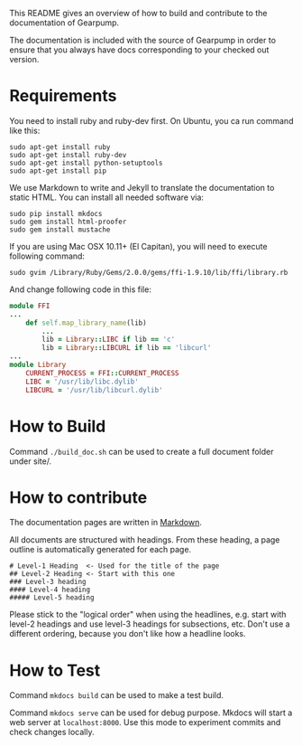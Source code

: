 This README gives an overview of how to build and contribute to the documentation of Gearpump.

The documentation is included with the source of Gearpump in order to ensure that you always
have docs corresponding to your checked out version.

# Requirements

You need to install ruby and ruby-dev first. On Ubuntu, you ca run command like this:

    sudo apt-get install ruby
    sudo apt-get install ruby-dev
    sudo apt-get install python-setuptools
    sudo apt-get install pip

We use Markdown to write and Jekyll to translate the documentation to static HTML. You can install
all needed software via:

    sudo pip install mkdocs
    sudo gem install html-proofer
    sudo gem install mustache


If you are using Mac OSX 10.11+ (El Capitan), you will need to execute following command:
```
sudo gvim /Library/Ruby/Gems/2.0.0/gems/ffi-1.9.10/lib/ffi/library.rb
```
And change following code in this file:
```ruby
module FFI
...
    def self.map_library_name(lib)
        ...
        lib = Library::LIBC if lib == 'c'
        lib = Library::LIBCURL if lib == 'libcurl'
...
module Library
    CURRENT_PROCESS = FFI::CURRENT_PROCESS
    LIBC = '/usr/lib/libc.dylib'
    LIBCURL = '/usr/lib/libcurl.dylib'
```


# How to Build
Command `./build_doc.sh` can be used to create a full document folder under site/. 

# How to contribute

The documentation pages are written in
[Markdown](http://daringfireball.net/projects/markdown/syntax). 


All documents are structured with headings. From these heading, a page outline is
automatically generated for each page.

```
# Level-1 Heading  <- Used for the title of the page
## Level-2 Heading <- Start with this one
### Level-3 heading
#### Level-4 heading
##### Level-5 heading
```

Please stick to the "logical order" when using the headlines, e.g. start with level-2 headings and
use level-3 headings for subsections, etc. Don't use a different ordering, because you don't like
how a headline looks.

# How to Test

Command `mkdocs build` can be used to make a test build.

Command `mkdocs serve` can be used for debug purpose. Mkdocs will start a web server at
`localhost:8000`. Use this mode to experiment commits and check changes locally.
